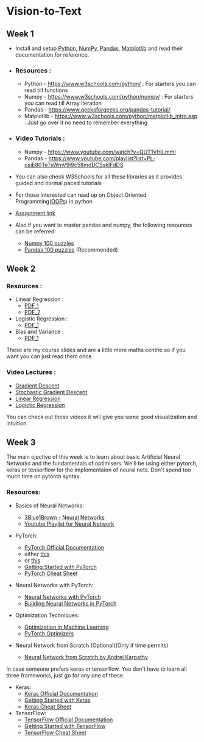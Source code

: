 # Vision-to-Text

## Week 1

- Install and setup [Python](https://docs.python.org/3/tutorial/index.html), [NumPy](https://numpy.org/doc/1.26/user/absolute_beginners.html), [Pandas](https://pandas.pydata.org/docs/getting_started/index.html#getting-started), [Matplotlib](https://matplotlib.org/stable/index.html) and read their documentation for reference.

- ### Resources :
    - Python - https://www.w3schools.com/python/ : For starters you can read till functions
    - Numpy - https://www.w3schools.com/python/numpy/ : For starters you can read till Array iteration
    - Pandas -  https://www.geeksforgeeks.org/pandas-tutorial/
    - Matplotlib - https://www.w3schools.com/python/matplotlib_intro.asp : Just go over it no need to remember everything

- ### Video Tutorials :
    - Numpy - https://www.youtube.com/watch?v=QUT1VHiLmmI
    - Pandas - https://www.youtube.com/playlist?list=PL-osiE80TeTsWmV9i9c58mdDCSskIFdDS

- You can also check W3Schools for all these libraries as it provides guided and normal paced tutorials

- For those interested can read up on Object Oriented Programming([OOPs](https://www.javatpoint.com/python-oops-concepts)) in python

- [Assignment link](Assignment1.ipynb)

- Also if you want to master pandas and numpy, the following resources can be referred:
  - [Numpy 100 puzzles](https://github.com/rougier/numpy-100)
  - [Pandas 100 puzzles](https://github.com/ajcr/100-pandas-puzzles) (Recommended)
 
## Week 2

### Resources :
- Linear Regression :
    - [PDF_1](intro_regression.pdf)
    - [PDF_2](linear_regression.pdf)
- Logistic Regression :
    - [PDF_1](logistic_regression.pdf)
- Bias and Variance :
    - [PDF_1](bias_variance.pdf)

These are my course slides and are a little more maths centric so if you want you can just read them once.

### Video Lectures :
- [Gradient Descent](https://www.youtube.com/watch?v=sDv4f4s2SB8)
- [Stochastic Gradient Descent](https://www.youtube.com/watch?v=vMh0zPT0tLI)
- [Linear Regression](https://www.youtube.com/watch?v=7ArmBVF2dCs)
- [Logictic Regression](https://www.youtube.com/watch?v=yIYKR4sgzI8)

You can check out these videos it will give you some good visualization and intuition.

## Week 3
The main ojective of this week is to learn about basic Artificial Neural Networks and the fundamentals of optimisers. We'll be using either pytorch, keras or tensorflow for the implementaion of neural nets.
Don't spend too much time on pytorch syntax.
### Resources:
- Basics of Neural Networks:
    - [3Blue1Brown - Neural Networks](https://www.youtube.com/watch?v=aircAruvnKk)
    - [Youtube Playlist for Neural Network](https://www.youtube.com/watch?v=mlk0rddP3L4&list=PLuhqtP7jdD8CftMk831qdE8BlIteSaNzD&pp=iAQB)
- PyTorch:
    - [PyTorch Official Documentation](https://pytorch.org/docs/stable/index.html)
    - either [this](https://www.youtube.com/watch?v=U0i7-c3Vrgc&list=PLZoTAELRMXVNxYFq_9MuiUdn2YnlFqmMK)
    - or [this](https://www.youtube.com/watch?v=V_xro1bcAuA&t=2598s&pp=ygUQcHl0b3JjaCB0dXRvcmlhbA%3D%3D)
    - [Getting Started with PyTorch](https://pytorch.org/tutorials/beginner/deep_learning_60min_blitz.html)
    - [PyTorch Cheat Sheet](https://pytorch.org/tutorials/beginner/ptcheat.html)
- Neural Networks with PyTorch:
    - [Neural Networks with PyTorch](https://pytorch.org/tutorials/beginner/blitz/neural_networks_tutorial.html)
    - [Building Neural Networks in PyTorch](https://towardsdatascience.com/building-neural-networks-with-pytorch-759ebca336ed)
- Optimization Techniques:
    - [Optimization in Machine Learning](https://medium.com/@koushikkushal95/optimization-algorithms-in-machine-learning-a-comprehensive-guide-to-understand-the-concept-and-3db1df7a2f59)
    - [PyTorch Optimizers](https://pytorch.org/docs/stable/optim.html)
      
- Neural Network from Scratch (Optional)(Only if time permits)
    - [Neural Network from Scratch by Andrej Karpathy](https://youtu.be/VMj-3S1tku0?si=4C8yBmo67kQqsoA6)
  

In case someone prefers keras or tensorflow.
You don't have to learn all three frameworks, just go for any one of these.

- Keras:
    - [Keras Official Documentation](https://keras.io/)
    - [Getting Started with Keras](https://keras.io/getting_started/)
    - [Keras Cheat Sheet](https://www.geeksforgeeks.org/keras-cheatsheet/)
- TensorFlow:
    - [TensorFlow Official Documentation](https://www.tensorflow.org/learn)
    - [Getting Started with TensorFlow](https://www.tensorflow.org/tutorials)
    - [TensorFlow Cheat Sheet](https://www.tutorialspoint.com/tensorflow/tensorflow_quick_guide.htm)
 

